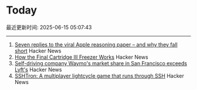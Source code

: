 # Today

最近更新时间: 2025-06-15 05:07:43

--- 
1. [Seven replies to the viral Apple reasoning paper – and why they fall short](https://garymarcus.substack.com/p/seven-replies-to-the-viral-apple) Hacker News
2. [How the Final Cartridge III Freezer Works](https://www.pagetable.com/?p=1810) Hacker News
3. [Self-driving company Waymo's market share in San Francisco exceeds Lyft's](https://underscoresf.com/in-san-francisco-waymo-has-now-bested-lyft-uber-is-next/) Hacker News
4. [SSHTron: A multiplayer lightcycle game that runs through SSH](https://github.com/zachlatta/sshtron) Hacker News
